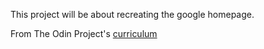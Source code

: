 This project will be about recreating the google homepage.

 From The Odin Project's [curriculum](http://www.theodinproject.com/courses/web-development-101/lessons/html-css)

